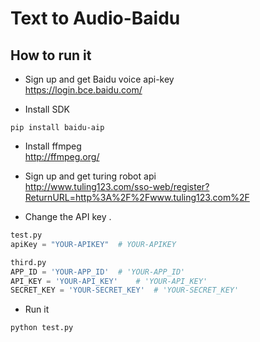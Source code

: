 # Text to Audio-Baidu

## How to run it
* Sign up and get Baidu voice api-key  
https://login.bce.baidu.com/  

* Install SDK
```
pip install baidu-aip
```

* Install ffmpeg  
http://ffmpeg.org/  

* Sign up and get turing robot api  
http://www.tuling123.com/sso-web/register?ReturnURL=http%3A%2F%2Fwww.tuling123.com%2F

* Change the API key . 
```python
test.py
apiKey = "YOUR-APIKEY"  # YOUR-APIKEY
```

```python
third.py
APP_ID = 'YOUR-APP_ID'  # 'YOUR-APP_ID'
API_KEY = 'YOUR-API_KEY'    # 'YOUR-API_KEY'
SECRET_KEY = 'YOUR-SECRET_KEY'  # 'YOUR-SECRET_KEY'
```

* Run it
```
python test.py
```
